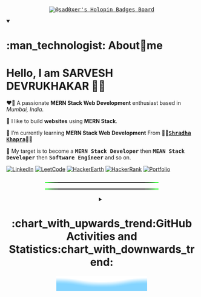 <div align = "center">

<!-- @sad0xer's Holopin Board -->

<kbd>[![@sad0xer's Holopin Badges Board](https://holopin.me/sad0xer)](https://holopin.io/@sad0xer)</kbd>
<br>

<!-- About Me -->
<details align = "left" open>
<summary><h1>:man_technologist: About🎯me</h1></summary>

# Hello, I am SARVESH DEVRUKHAKAR :wave::smiley:

❤️‍🔥 A passionate **MERN Stack Web Development** enthusiast based in _Mumbai, India_.

🌟 I like to build **websites** using **MERN Stack**.

🌱 I’m currently learning **MERN Stack Web Development** From :woman_teacher:<kbd>[**Shradha Khapra**](https://www.linkedin.com/in/shradha-khapra)</kbd>:woman_teacher:

🎯 My target is to become a <kbd>**MERN Stack Developer**</kbd> then <kbd>**MEAN Stack Developer**</kbd> then <kbd>**Software Engineer**</kbd> and so on.

[![LinkedIn](https://img.shields.io/badge/LinkedIn-0077B5?style=for-the-badge&logo=linkedin&logoColor=white)](https://www.linkedin.com/in/sarveshdevrukhakar)
[![LeetCode](https://img.shields.io/badge/-LeetCode-FFA116?style=for-the-badge&logo=LeetCode&logoColor=black)](https://leetcode.com/SAD0XER)
[![HackerEarth](https://img.shields.io/badge/HackerEarth-%232C3454.svg?&style=for-the-badge&logo=HackerEarth&logoColor=Blue)](https://www.hackerearth.com/@SAD0XER)
[![HackerRank](https://img.shields.io/badge/-Hackerrank-2EC866?style=for-the-badge&logo=HackerRank&logoColor=black&txtColor=black)](https://www.hackerrank.com/profile/SAD0XER)
[![Portfolio](https://img.shields.io/badge/My_Portfolio-5A0D84?style=for-the-badge&logo=About.me&logoColor=white)](https://sad0xer.github.io)

</details>

<!-- Green Line SVG -->
![Green Line gif](Green%20Line.gif)
![Green Line gif](Green%20Line.gif)

<!-- All GitHub Statistics -->
<details align = "center">
  <summary><h1>:chart_with_upwards_trend:GitHub Activities and Statistics:chart_with_downwards_trend:</h1></summary>

<!-- GitHub Statistics -->
<details align = "center">
  <summary><h2>GitHub :bar_chart: Statistics</h2></summary>

<!-- GitHub Readme Streak Stats @DenverCoder1-->

[![GitHub Readme Streak Statistics](https://streak-stats.demolab.com?user=sad0xer&theme=highcontrast&hide_border=true&stroke=FFFFFF&border=FF0000&ring=FF0000&fire=FF0000&currStreakNum=FFFFFF&sideNums=FFFFFF&currStreakLabel=FF0000&sideLabels=FF0000&dates=BBBBBB&background=FFFFFF00&border_radius=100&mode=weekly)](https://git.io/streak-stats)

<!-- GitHub Stats -->

[![SAD0XER's GitHub | Stats](https://stats.quine.sh/SAD0XER/github?theme=dark)](https://quine.sh?utm_source=widgets&utm_campaign=SAD0XER)

<!-- Github Statistics by Casper -->

[![Github Statistics](http://github-profile-summary-cards.vercel.app/api/cards/stats?username=sad0xer&theme=github_dark)](https://github-profile-summary-cards.vercel.app/demo.html)

<!-- GitHub | Dependencies -->

[![SAD0XER's GitHub | Dependencies](https://stats.quine.sh/SAD0XER/dependencies?theme=dark)](https://quine.sh?utm_source=widgets&utm_campaign=SAD0XER)

<!--   GitHub Profile Summary Card by Casper -->

[![Github Profile Summary Card](http://github-profile-summary-cards.vercel.app/api/cards/profile-details?username=sad0xer&theme=github_dark)](https://github-profile-summary-cards.vercel.app/demo.html)

  </details>

<!-- Top Languages -->
<details align = "center">
  <summary><h2>Language :bar_chart: Statistics</h2></summary>

<!-- GitHub Top Languages by Repository @Casper-->

![Top Languages by Repository](http://github-profile-summary-cards.vercel.app/api/cards/repos-per-language?username=sad0xer&theme=github_dark)

<!-- GitHub Top Languages by Commit @Casper-->

![Languages by Commit](http://github-profile-summary-cards.vercel.app/api/cards/most-commit-language?username=sad0xer&theme=github_dark)

<!-- GitHub | Languages Over Time -->

[![SAD0XER's GitHub | Languages Over Time](https://stats.quine.sh/SAD0XER/languages-over-time?theme=dark)](https://quine.sh?utm_source=widgets&utm_campaign=SAD0XER)

</details>

<!-- GitHub Commit Statistics -->
<details align = "center">
  <summary><h2>Commit :bar_chart: Statistics</h2></summary>

  <!-- GitHub Commit Statistics @Casper-->

![GitHub Commit Statistics](http://github-profile-summary-cards.vercel.app/api/cards/productive-time?username=sad0xer&theme=github_dark&utcOffset=5.30)

<!-- GitHub | Topics Over Time -->

[![SAD0XER's GitHub | Topics Over Time](https://stats.quine.sh/SAD0XER/topics-over-time?theme=dark)](https://quine.sh?utm_source=widgets&utm_campaign=SAD0XER)

  </details>
</details>

<!-- Wave SVG | Bottom Down Wave SVG -->
<img src = "Bottom_Down_Wave.svg" alt = "Bottom svg credit goes to user: BEPb">

</div>

<!-- ### Hi there 👋
**SAD0XER/SAD0XER** is a ✨ _special_ ✨ repository because its `README.md` (this file) appears on your GitHub profile.
Here are some ideas to get you started:
- 🔭 I’m currently working on ...
- 🌱 I’m currently learning ...
- 👯 I’m looking to collaborate on ...
- 🤔 I’m looking for help with ...
- 💬 Ask me about ...
- 📫 How to reach me: ...
- 😄 Pronouns: ...
- ⚡ Fun fact: ... -->
